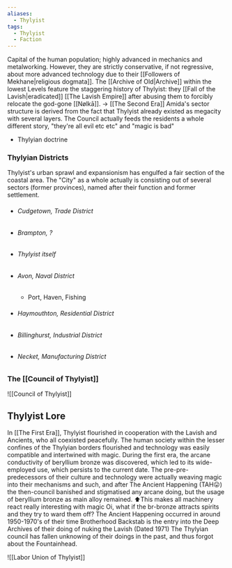 ```yaml
---
aliases:
  - Thylyist
tags:
  - Thylyist
  - Faction
---
```

Capital of the human population; highly advanced in mechanics and metalworking. However, they are strictly conservative, if not regressive, about more advanced technology due to their [[Followers of Mekhane|religious dogmata]]. 
The [[Archive of Old|Archive]] within the lowest Levels feature the staggering history of Thylyist: they [[Fall of the Lavish|eradicated]] [[The Lavish Empire]] after abusing them to forcibly relocate the god-gone [[Nølkā]]. -> [[The Second Era]]
Amida's sector structure is derived from the fact that Thylyist already existed as megacity with several layers.
The Council actually feeds the residents a whole different story, "they're all evil etc etc" and "magic is bad"

-   Thylyian doctrine
### Thylyian Districts
Thylyist's urban sprawl and expansionism has engulfed a fair section of the coastal area. 
The "City" as a whole actually is consisting out of several sectors (former provinces), named after their function and former settlement. 
- ###### Cudgetown, Trade District
- ###### Brampton, ?
- ###### Thylyist itself
- ###### Avon, Naval District 
	- Port, Haven, Fishing
- ###### Haymouthton, Residential District
- ###### Billinghurst, Industrial District
- ###### Necket, Manufacturing District

### The [[Council of Thylyist]]
![[Council of Thylyist]]


## Thylyist Lore
In [[The First Era]], Thylyist flourished in cooperation with the Lavish and Ancients, who all coexisted peacefully.
The human society within the lesser confines of the Thylyian borders flourished and technology was easily compatible and intertwined with magic. 
During the first era, the arcane conductivity of beryllium bronze was discovered, which led to its wide-employed use, which persists to the current date. 
	The pre-pre-predecessors of their culture and technology were actually weaving magic into their mechanisms and such, and after The Ancient Happening (TAH😛) the then-council banished and stigmatised any arcane doing, but the usage of beryllium bronze as main alloy remained.
	⬆️This makes all machinery react really interesting with magic
	Oi, what if the br-bronze attracts spirits and they try to ward them off?
	The Ancient Happening occurred in around 1950-1970's of their time
	Brotherhood Backstab is the entry into the Deep Archives of their doing of nuking the Lavish (Dated 1971)
	The Thylyian council has fallen unknowing of their doings in the past, and thus forgot about the Fountainhead.


![[Labor Union of Thylyist]]